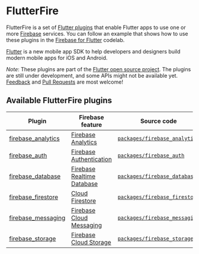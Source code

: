 # FlutterFire

FlutterFire is a set of [Flutter plugins](https://flutter.io/platform-plugins/)
that enable Flutter apps to use one or more [Firebase](https://firebase.google.com/) services. You can follow an example that shows how to use these plugins in the [Firebase for Flutter](https://codelabs.developers.google.com/codelabs/flutter-firebase/index.html#0) codelab.

[Flutter](https://flutter.io) is a new mobile app SDK to help developers and
designers build modern mobile apps for iOS and Android.
  
*Note*: These plugins are part of the [Flutter open source project](https://github.com/flutter). 
The plugins are still under development, and some APIs might not be available yet. 
[Feedback](https://github.com/flutter/flutter/issues) and [Pull Requests](https://github.com/flutter/plugins/pulls) are most welcome!
 
## Available FlutterFire plugins

| Plugin | Firebase feature | Source code |
|---|---|---|
| [firebase_analytics][analytics_pub] | [Firebase Analytics][analytics_product] | [`packages/firebase_analytics`][analytics_code] |
| [firebase_auth][auth_pub] | [Firebase Authentication][auth_product] | [`packages/firebase_auth`][auth_code] |
| [firebase_database][database_pub] | [Firebase Realtime Database][database_product] | [`packages/firebase_database`][database_code] |
| [firebase_firestore][firestore_pub] | [Cloud Firestore][firestore_product] | [`packages/firebase_firestore`][firestore_code] |
| [firebase_messaging][messaging_pub] | [Firebase Cloud Messaging][messaging_product] | [`packages/firebase_messaging`][messaging_code] |
| [firebase_storage][storage_pub] | [Firebase Cloud Storage][storage_product] | [`packages/firebase_storage`][storage_code] |

[analytics_pub]: https://pub.dartlang.org/packages/firebase_analytics
[analytics_product]: https://firebase.google.com/products/analytics/
[analytics_code]: https://github.com/flutter/plugins/tree/master/packages/firebase_analytics

[auth_pub]: https://pub.dartlang.org/packages/firebase_auth
[auth_product]: https://firebase.google.com/products/auth/
[auth_code]: https://github.com/flutter/plugins/tree/master/packages/firebase_auth

[firestore_pub]: https://pub.dartlang.org/packages/firebase_firestore
[firestore_product]: https://firebase.google.com/docs/firestore
[firestore_code]: https://github.com/flutter/plugins/tree/master/packages/firebase_firestore

[database_pub]: https://pub.dartlang.org/packages/firebase_database
[database_product]: https://firebase.google.com/products/database/
[database_code]: https://github.com/flutter/plugins/tree/master/packages/firebase_database

[messaging_pub]: https://pub.dartlang.org/packages/firebase_messaging
[messaging_product]: https://firebase.google.com/products/cloud-messaging/
[messaging_code]: https://github.com/flutter/plugins/tree/master/packages/firebase_messaging

[storage_pub]: https://pub.dartlang.org/packages/firebase_storage
[storage_product]: https://firebase.google.com/products/storage/
[storage_code]: https://github.com/flutter/plugins/tree/master/packages/firebase_storage
